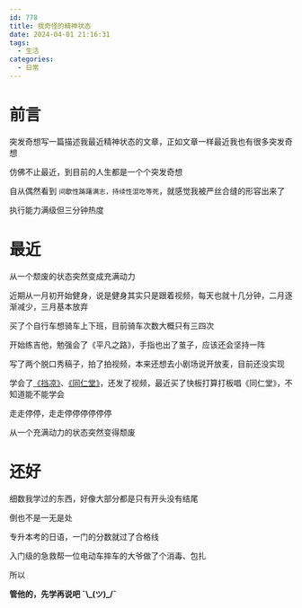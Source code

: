 ```yaml
---
id: 778
title: 我奇怪的精神状态
date: 2024-04-01 21:16:31
tags:
  - 生活
categories:
  - 日常
---
```


# 前言

突发奇想写一篇描述我最近精神状态的文章，正如文章一样最近我也有很多突发奇想

仿佛不止最近，到目前的人生都是一个个突发奇想

自从偶然看到 `间歇性踌躇满志，持续性混吃等死`，就感觉我被严丝合缝的形容出来了

执行能力满级但三分钟热度

# 最近

从一个颓废的状态突然变成充满动力

近期从一月初开始健身，说是健身其实只是跟着视频，每天也就十几分钟，二月逐渐减少，三月基本放弃

买了个自行车想骑车上下班，目前骑车次数大概只有三四次

开始练吉他，勉强会了《平凡之路》，手指也出了茧子，应该还会坚持一阵

写了两个脱口秀稿子，拍了拍视频，本来还想去小剧场说开放麦，目前还没实现

学会了[《挡凉》](https://www.bilibili.com/video/BV1n1421f7ra)、[《同仁堂》](https://www.bilibili.com/video/BV18D421j7u7)，还发了视频，最近买了快板打算打板唱《同仁堂》，不知道能不能学会

走走停停，走走停停停停停停

从一个充满动力的状态突然变得颓废

# 还好

细数我学过的东西，好像大部分都是只有开头没有结尾

倒也不是一无是处

专升本考的日语，一门的分数就过了合格线

入门级的急救帮一位电动车摔车的大爷做了个消毒、包扎

所以

**管他的，先学再说吧 ¯\\\_(ツ)\_/¯**
